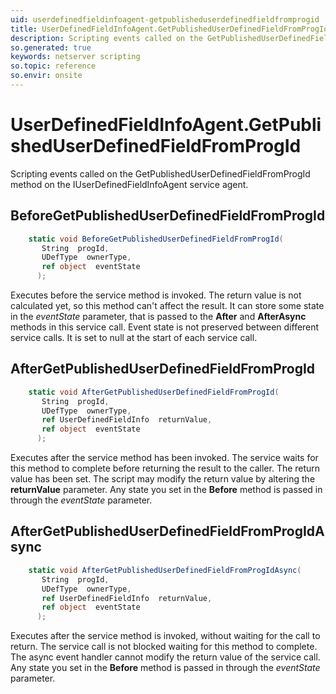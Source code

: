 ```yaml
---
uid: userdefinedfieldinfoagent-getpublisheduserdefinedfieldfromprogid
title: UserDefinedFieldInfoAgent.GetPublishedUserDefinedFieldFromProgId event method
description: Scripting events called on the GetPublishedUserDefinedFieldFromProgId method on the UserDefinedFieldInfoAgent service agent.
so.generated: true
keywords: netserver scripting
so.topic: reference
so.envir: onsite
---
```

# UserDefinedFieldInfoAgent.GetPublishedUserDefinedFieldFromProgId

Scripting events called on the <see cref='M:IUserDefinedFieldInfoAgent.GetPublishedUserDefinedFieldFromProgId'>GetPublishedUserDefinedFieldFromProgId</see> method on the <see cref='IUserDefinedFieldInfoAgent'>IUserDefinedFieldInfoAgent</see>  service agent.

## BeforeGetPublishedUserDefinedFieldFromProgId
```cs
    static void BeforeGetPublishedUserDefinedFieldFromProgId(
       String  progId,
       UDefType  ownerType,
       ref object  eventState
      );
```
Executes before the service method is invoked.
The return value is not calculated yet, so this method can't affect the result.
It can store some state in the *eventState* parameter, that is passed to the **After** and **AfterAsync** methods in this service call.
Event state is not preserved between different service calls. It is set to null at the start of each service call.
## AfterGetPublishedUserDefinedFieldFromProgId
```cs
    static void AfterGetPublishedUserDefinedFieldFromProgId(
       String  progId,
       UDefType  ownerType,
       ref UserDefinedFieldInfo  returnValue,
       ref object  eventState
      );
```
Executes after the service method has been invoked. The service waits for this method to complete before returning the result to the caller.
The return value has been set. The script may modify the return value by altering the **returnValue** parameter.
Any state you set in the **Before** method is passed in through the *eventState* parameter.
## AfterGetPublishedUserDefinedFieldFromProgIdAsync
```cs
    static void AfterGetPublishedUserDefinedFieldFromProgIdAsync(
       String  progId,
       UDefType  ownerType,
       ref UserDefinedFieldInfo  returnValue,
       ref object  eventState
      );
```
Executes after the service method is invoked, without waiting for the call to return.
The service call is not blocked waiting for this method to complete.
The async event handler cannot modify the return value of the service call.
Any state you set in the **Before** method is passed in through the *eventState* parameter.


